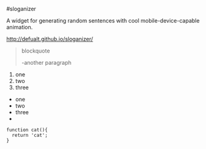 #sloganizer


A widget for generating random sentences with cool mobile-device-capable animation.

http://defualt.github.io/sloganizer/

>blockquote
>
> -another paragraph

1. one
2. two
3. three 

- one
- two
- three 
- 

    function cat(){
      return 'cat';
    }
